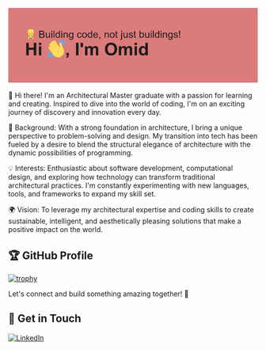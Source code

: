 [![Header](header.png)](https://github.com/TheOmidious/TheOmidious/blob/main/header.png)

👋 Hi there! I'm an Architectural Master graduate with a passion for learning and creating. Inspired to dive into the world of coding, I'm on an exciting journey of discovery and innovation every day.

🌟 Background: With a strong foundation in architecture, I bring a unique perspective to problem-solving and design. My transition into tech has been fueled by a desire to blend the structural elegance of architecture with the dynamic possibilities of programming.

💡 Interests: Enthusiastic about software development, computational design, and exploring how technology can transform traditional architectural practices. I'm constantly experimenting with new languages, tools, and frameworks to expand my skill set.

🌍 Vision: To leverage my architectural expertise and coding skills to create sustainable, intelligent, and aesthetically pleasing solutions that make a positive impact on the world.

## 🏆 GitHub Profile
[![trophy](https://github-profile-trophy.vercel.app/?username=TheOmidious&theme=algolia&margin-w=8&title=Commit)](https://github.com/ryo-ma/github-profile-trophy) 

Let's connect and build something amazing together! 🚀

## 🤝 Get in Touch
[](https://www.linkedin.com/in/omidpournejati)


<a href="https://www.linkedin.com/in/omid-pournejati-1773674b/"><img src="https://img.shields.io/badge/linkedin-%230077B5.svg?style=for-the-badge&logo=linkedin&logoColor=white" alt="LinkedIn"></a>

